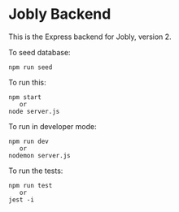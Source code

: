 # Jobly Backend

This is the Express backend for Jobly, version 2.

To seed database:
    
    npm run seed

To run this:

    npm start
       or
    node server.js

To run in developer mode:

    npm run dev
       or
    nodemon server.js
    
To run the tests:

    npm run test
       or
    jest -i
